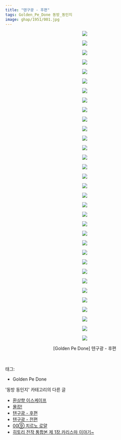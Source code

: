 ```yaml
---
title: "텐구광 - 후편"
tags: Golden_Pe_Done 동방_동인지
image: ghap/1951/001.jpg
---
```

<div class="article">
<p style="text-align: center; clear: none; float: none;"><img src="{{ site.nasurl }}/ghap/1951/001.jpg"/></p>
<p style="text-align: center; clear: none; float: none;"><img src="{{ site.nasurl }}/ghap/1951/002.jpg"/></p>
<p style="text-align: center; clear: none; float: none;"><img src="{{ site.nasurl }}/ghap/1951/003.jpg"/></p>
<p style="text-align: center; clear: none; float: none;"><img src="{{ site.nasurl }}/ghap/1951/004.jpg"/></p>
<p style="text-align: center; clear: none; float: none;"><img src="{{ site.nasurl }}/ghap/1951/005.jpg"/></p>
<p style="text-align: center; clear: none; float: none;"><img src="{{ site.nasurl }}/ghap/1951/006.jpg"/></p>
<p style="text-align: center; clear: none; float: none;"><img src="{{ site.nasurl }}/ghap/1951/007.jpg"/></p>
<p style="text-align: center; clear: none; float: none;"><img src="{{ site.nasurl }}/ghap/1951/008.jpg"/></p>
<p style="text-align: center; clear: none; float: none;"><img src="{{ site.nasurl }}/ghap/1951/009.jpg"/></p>
<p style="text-align: center; clear: none; float: none;"><img src="{{ site.nasurl }}/ghap/1951/010.jpg"/></p>
<p style="text-align: center; clear: none; float: none;"><img src="{{ site.nasurl }}/ghap/1951/011.jpg"/></p>
<p style="text-align: center; clear: none; float: none;"><img src="{{ site.nasurl }}/ghap/1951/012.jpg"/></p>
<p style="text-align: center; clear: none; float: none;"><img src="{{ site.nasurl }}/ghap/1951/013.jpg"/></p>
<p style="text-align: center; clear: none; float: none;"><img src="{{ site.nasurl }}/ghap/1951/014.jpg"/></p>
<p style="text-align: center; clear: none; float: none;"><img src="{{ site.nasurl }}/ghap/1951/015.jpg"/></p>
<p style="text-align: center; clear: none; float: none;"><img src="{{ site.nasurl }}/ghap/1951/016.jpg"/></p>
<p style="text-align: center; clear: none; float: none;"><img src="{{ site.nasurl }}/ghap/1951/017.jpg"/></p>
<p style="text-align: center; clear: none; float: none;"><img src="{{ site.nasurl }}/ghap/1951/018.jpg"/></p>
<p style="text-align: center; clear: none; float: none;"><img src="{{ site.nasurl }}/ghap/1951/019.jpg"/></p>
<p style="text-align: center; clear: none; float: none;"><img src="{{ site.nasurl }}/ghap/1951/020.jpg"/></p>
<p style="text-align: center; clear: none; float: none;"><img src="{{ site.nasurl }}/ghap/1951/021.jpg"/></p>
<p style="text-align: center; clear: none; float: none;"><img src="{{ site.nasurl }}/ghap/1951/022.jpg"/></p>
<p style="text-align: center; clear: none; float: none;"><img src="{{ site.nasurl }}/ghap/1951/023.jpg"/></p>
<p style="text-align: center; clear: none; float: none;"><img src="{{ site.nasurl }}/ghap/1951/024.jpg"/></p>
<p style="text-align: center; clear: none; float: none;"><img src="{{ site.nasurl }}/ghap/1951/025.jpg"/></p>
<p style="text-align: center; clear: none; float: none;"><img src="{{ site.nasurl }}/ghap/1951/026.jpg"/></p>
<p style="text-align: center; clear: none; float: none;"><img src="{{ site.nasurl }}/ghap/1951/027.jpg"/></p>
<p style="text-align: center; clear: none; float: none;"><img src="{{ site.nasurl }}/ghap/1951/028.jpg"/></p>
<p style="text-align: center; clear: none; float: none;"><img src="{{ site.nasurl }}/ghap/1951/029.jpg"/></p>
<p style="text-align: center; clear: none; float: none;"><img src="{{ site.nasurl }}/ghap/1951/030.jpg"/></p>
<p style="text-align: center; clear: none; float: none;"><img src="{{ site.nasurl }}/ghap/1951/031.jpg"/></p>
<p style="text-align: center; clear: none; float: none;"><img src="{{ site.nasurl }}/ghap/1951/032.jpg"/></p>
<p style="text-align: center; clear: none; float: none;"><img src="{{ site.nasurl }}/ghap/1951/033.jpg"/></p>
<p style="text-align: center; clear: none; float: none;">[Golden Pe Done] 텐구광 - 후편</p>
<p><br/></p>
</div><div class="tagTrail">
<p>태그: </p>
<ul>
<li>Golden Pe Done</li>
</ul>
</div><div class="another">
<p>'동방 동인지' 카테고리의 다른 글</p>
<ul>
<li><a href="/2016-09-01-ghap_1953">환상향 이스케이프</a></li>
<li><a href="/2016-09-01-ghap_1952">몰캉!</a></li>
<li><a href="/2016-09-01-ghap_1951">텐구광 - 후편</a></li>
<li><a href="/2016-09-01-ghap_1950">텐구광 - 전편</a></li>
<li><a href="/2016-08-31-ghap_1948">00⑨ 치르노 로얄</a></li>
<li><a href="/2016-08-31-ghap_1947">히토리 전작 통합본 제 1장.카리스마 이야기~</a></li>
</ul>
</div><div class="cb_module cb_fluid">
<div class="cb_wrt cb_profile">
</div><!-- commentList close -->
</div>